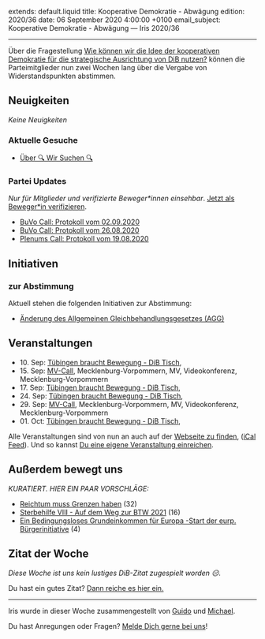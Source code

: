 
extends: default.liquid
title: Kooperative Demokratie - Abwägung
edition: 2020/36
date: 06 September 2020 4:00:00 +0100
email_subject: Kooperative Demokratie - Abwägung — Iris 2020/36

---
Über die Fragestellung [Wie können wir die Idee der kooperativen Demokratie für die strategische Ausrichtung von DiB nutzen?](https://abstimmen.bewegung.jetzt/issue/5-wie-konnen-wir-die-idee-der-kooperativen-demokratie-fur-die-strategische-ausrichtung-von-dib-nutzen) können die Parteimitglieder nun zwei Wochen lang über die Vergabe von Widerstandspunkten abstimmen.

## Neuigkeiten

_Keine Neuigkeiten_

### Aktuelle Gesuche

 - [Über 🔍 Wir Suchen 🔍](https://marktplatz.bewegung.jetzt/t/ueber-wir-suchen/8837)

### Partei Updates

_Nur für Mitglieder und verifizierte Beweger\*innen einsehbar_. [Jetzt als Beweger\*in verifizieren](https://bewegung.jetzt/bewegerin-werden/).

 - [BuVo Call: Protokoll vom 02.09.2020](https://marktplatz.bewegung.jetzt/t/buvo-call-protokoll-vom-02-09-2020/35185)
 - [BuVo Call: Protokoll vom 26.08.2020](https://marktplatz.bewegung.jetzt/t/buvo-call-protokoll-vom-26-08-2020/35184)
 - [Plenums Call: Protokoll vom 19.08.2020](https://marktplatz.bewegung.jetzt/t/plenums-call-protokoll-vom-19-08-2020/35123)

## Initiativen

### zur Abstimmung
Aktuell stehen die folgenden Initiativen zur Abstimmung:

 - [Änderung des Allgemeinen Gleichbehandlungsgesetzes (AGG)](https://abstimmen.bewegung.jetzt/initiative/301-anderung-des-allgemeinen-gleichbehandlungsgesetzes-agg)

## Veranstaltungen

 - 10.&nbsp;Sep: [Tübingen braucht Bewegung - DiB Tisch](https://bewegung.jetzt/veranstaltungen/tuebingen-braucht-bewegung-dib-tisch-2-2020-09-10/), 
 - 15.&nbsp;Sep: [MV-Call](https://bewegung.jetzt/veranstaltungen/mv-call/), Mecklenburg-Vorpommern, MV, Videokonferenz, Mecklenburg-Vorpommern
 - 17.&nbsp;Sep: [Tübingen braucht Bewegung - DiB Tisch](https://bewegung.jetzt/veranstaltungen/tuebingen-braucht-bewegung-dib-tisch-2-2020-09-17/), 
 - 24.&nbsp;Sep: [Tübingen braucht Bewegung - DiB Tisch](https://bewegung.jetzt/veranstaltungen/tuebingen-braucht-bewegung-dib-tisch-2-2020-09-24/), 
 - 29.&nbsp;Sep: [MV-Call](https://bewegung.jetzt/veranstaltungen/mv-call/), Mecklenburg-Vorpommern, MV, Videokonferenz, Mecklenburg-Vorpommern
 - 01.&nbsp;Oct: [Tübingen braucht Bewegung - DiB Tisch](https://bewegung.jetzt/veranstaltungen/tuebingen-braucht-bewegung-dib-tisch-2-2020-10-01/), 


Alle Veranstaltungen sind von nun an auch auf der [Webseite zu finden](https://bewegung.jetzt/veranstaltungen/), ([iCal Feed](https://bewegung.jetzt/?ical=1)). Und so kannst [Du eine eigene Veranstaltung einreichen](https://marktplatz.bewegung.jetzt/t/eine-veranstaltung-auf-der-webseite-einreichen/21379).


## Außerdem bewegt uns

_KURATIERT. HIER EIN PAAR VORSCHLÄGE:_
 - [Reichtum muss Grenzen haben](https://marktplatz.bewegung.jetzt/t/reichtum-muss-grenzen-haben/35118) (32)
 - [Sterbehilfe VIII - Auf dem Weg zur BTW 2021](https://marktplatz.bewegung.jetzt/t/sterbehilfe-viii-auf-dem-weg-zur-btw-2021/35179) (16)
 - [Ein Bedingungsloses Grundeinkommen für Europa -Start der eurp. Bürgerinitiative](https://marktplatz.bewegung.jetzt/t/ein-bedingungsloses-grundeinkommen-fuer-europa-start-der-eurp-buergerinitiative/35193) (4)


## Zitat der Woche
_Diese Woche ist uns kein lustiges DiB-Zitat zugespielt worden ☹._

Du hast ein gutes Zitat? [Dann reiche es hier ein.](https://marktplatz.bewegung.jetzt/t/lustige-dib-zitate/10175)


---

Iris wurde in dieser Woche zusammengestellt von [Guido](https://marktplatz.bewegung.jetzt/u/Guido/) und [Michael](https://marktplatz.bewegung.jetzt/u/MichaelVoss/).

Du hast Anregungen oder Fragen? [Melde Dich gerne bei uns](https://marktplatz.bewegung.jetzt/t/neu-iris-die-woechtliche-zusammenfasssung-zum-sonntagsbrunch/10990)!


